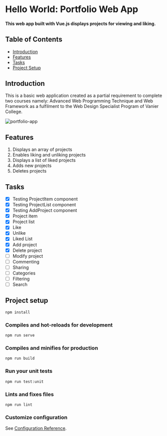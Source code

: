 # Hello World: Portfolio Web App

#### This web app built with Vue.js displays projects for viewing and liking.

## Table of Contents

- [Introduction](#introduction)
- [Features](#features)
- [Tasks](#tasks)
- [Project Setup](#projectsetup)

## Introduction

This is a basic web application created as a partial requirement to complete two courses namely: Advanced Web Programming Technique and Web Framework as a fulfilment to the Web Design Specialist Program of Vanier College.


![portfolio-app](https://github.com/charisse10/582-project1/assets/118192587/7f50e147-3c61-4207-9941-19f6e7c4f309)

## Features

1. Displays an array of projects
2. Enables liking and unliking projects
3. Displays a list of liked projects
4. Adds new projects
5. Deletes projects

## Tasks

- [x] Testing ProjectItem component
- [x] Testing ProjectList component
- [x] Testing AddProject component
- [x] Project item
- [x] Project list
- [x] Like
- [x] Unlike
- [x] Liked List
- [x] Add project
- [x] Delete project
- [ ] Modify project
- [ ] Commenting
- [ ] Sharing
- [ ] Categories
- [ ] Filtering
- [ ] Search

## Project setup
```
npm install
```

### Compiles and hot-reloads for development
```
npm run serve
```

### Compiles and minifies for production
```
npm run build
```

### Run your unit tests
```
npm run test:unit
```

### Lints and fixes files
```
npm run lint
```

### Customize configuration
See [Configuration Reference](https://cli.vuejs.org/config/).
